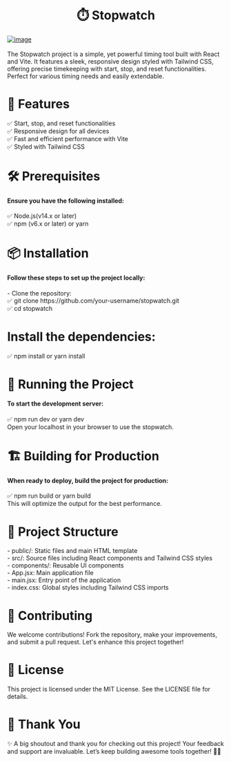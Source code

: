 <h1 align="center">⏱️ Stopwatch</h1>


<a href="https://stop-watch-seven-teal.vercel.app/">
  <img src="https://github.com/user-attachments/assets/6d4a93e5-2029-4c83-93db-ec40d83dce28" alt="image">
</a>
<br/>
<br/>
The Stopwatch project is a simple, yet powerful timing tool built with React and Vite. It features a sleek, responsive design styled with Tailwind CSS, offering precise timekeeping with start, stop, and reset functionalities. Perfect for various timing needs and easily extendable.

<h1>🚀 Features</h1>
✅ Start, stop, and reset functionalities<br/>
✅ Responsive design for all devices<br/>
✅ Fast and efficient performance with Vite<br/>
✅ Styled with Tailwind CSS<br/>

<h1>🛠️ Prerequisites</h1>
<h4>Ensure you have the following installed:</h4>
✅ Node.js(v14.x or later)<br/>
✅ npm (v6.x or later) or yarn<br/>

<h1>📦 Installation</h1>
<h4>Follow these steps to set up the project locally:</h4>
- Clone the repository:<br/>
✅ git clone https://github.com/your-username/stopwatch.git<br/>
✅ cd stopwatch<br/>

<h1>Install the dependencies:</h1>
✅ npm install or yarn install<br/>

<h1>🚀 Running the Project</h1>
<h4>To start the development server:</h4>
✅ npm run dev or yarn dev<br/>
Open your localhost in your browser to use the stopwatch.<br/>

<h1>🏗️ Building for Production</h1>
<h4>When ready to deploy, build the project for production:</h4>
✅ npm run build or yarn build<br/>
This will optimize the output for the best performance.<br/>

<h1>📂 Project Structure</h1>
- public/: Static files and main HTML template<br/>
- src/: Source files including React components and Tailwind CSS styles<br/>
- components/: Reusable UI components<br/>
- App.jsx: Main application file<br/>
- main.jsx: Entry point of the application<br/>
- index.css: Global styles including Tailwind CSS imports<br/>

<h1>🤝 Contributing</h1>
We welcome contributions! Fork the repository, make your improvements, and submit a pull request. Let's enhance this project together!<br/>

<h1>📜 License</h1>
This project is licensed under the MIT License. See the LICENSE file for details.<br/>

<h1>🙏 Thank You</h1>
✨ A big shoutout and thank you for checking out this project! Your feedback and support are invaluable. Let’s keep building awesome tools together! 🚀😊<br/>

